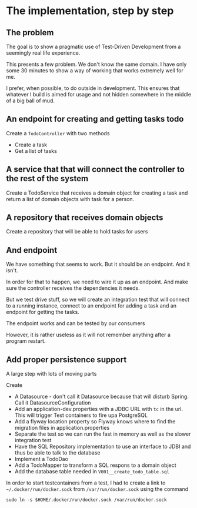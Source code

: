 # The implementation, step by step

## The problem

The goal is to show a pragmatic use of Test-Driven Development from a seemingly real life experience.

This presents a few problem. We don't know the same domain. I have only some 30 minutes to show a way of working that
works extremely well for me.

I prefer, when possible, to do outside in development. This ensures that whatever I build is aimed for usage and not
hidden somewhere in the middle of a big ball of mud.

## An endpoint for creating and getting tasks todo

Create a `TodoController` with two methods

* Create a task
* Get a list of tasks

## A service that that will connect the controller to the rest of the system

Create a TodoService that receives a domain object for creating a task and return a list of domain objects with task for
a person.

## A repository that receives domain objects

Create a repository that will be able to hold tasks for users

## And endpoint

We have something that seems to work. But it should be an endpoint. And it isn't.

In order for that to happen, we need to wire it up as an endpoint. And make sure the controller receives the
dependencies it needs.

But we test drive stuff, so we will create an integration test that will connect to a running instance, connect to an
endpoint for adding a task and an endpoint for getting the tasks.

The endpoint works and can be tested by our consumers

However, it is rather useless as it will not remember anything after a program restart.

## Add proper persistence support

A large step with lots of moving parts

Create 

* A Datasource - don't call it Datasource because that will disturb Spring. Call it DatasourceConfiguration
* Add an application-dev.properties with a JDBC URL with `tc` in the url. This will trigger Test containers to fire upa PostgreSQL
* Add a flyway location property so Flyway knows where to find the migration files in application.properties
* Separate the test so we can run the fast in memory as well as the slower integration test
* Have the SQL Repository implementation to use an interface to JDBI and thus be able to talk to the database
* Implement a TodoDao
* Add a TodoMapper to transform a SQL respons to a domain object
* Add the database table needed in `V001__create_todo_table.sql`

In order to start testcontainers from a test, I had to create a link to `~/.docker/run/docker.sock`
from `/var/run/docker.sock` using the command

```
sudo ln -s $HOME/.docker/run/docker.sock /var/run/docker.sock
```

